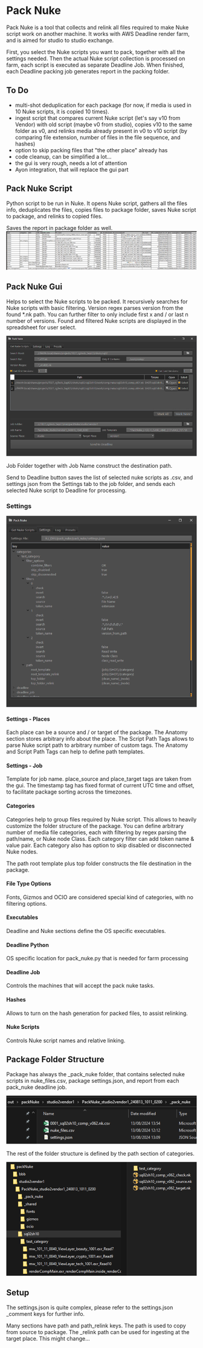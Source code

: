 # Pack Nuke

Pack Nuke is a tool that collects and relink all files required to make Nuke script work on another machine.
It works with AWS Deadline render farm, and is aimed for studio to studio exchange.

First, you select the Nuke scripts you want to pack, together with all the settings needed.
Then the actual Nuke script collection is processed on farm, each script is executed as separate Deadline Job.
When finished, each Deadline packing job generates report in the packing folder.

## To Do
* multi-shot deduplication for each package (for now, if media is used in 10 Nuke scripts, it is copied 10 times).
* ingest script that compares current Nuke script (let's say v10 from Vendor) with old script (maybe v0 from studio), copies v10 to the same folder as v0, and relinks media already present in v0 to v10 script (by comparing file extension, number of files in the file sequence, and hashes)
* option to skip packing files that "the other place" already has
* code cleanup, can be simplified a lot...
* the gui is very rough, needs a lot of attention
* Ayon integration, that will replace the gui part

## Pack Nuke Script
Python script to be run in Nuke. It opens Nuke script, gathers all the files info, deduplicates the files, copies files to package folder, saves Nuke script to package, and relinks to copied files.

Saves the report in package folder as well.
![gui_05.png](gui_05.png)

## Pack Nuke Gui
Helps to select the Nuke scripts to be packed. It recursively searches for Nuke scripts with basic filtering.
Version regex parses version from the found *.nk path. You can further filter to only include first x and / or last n number of versions.
Found and filtered Nuke scripts are displayed in the spreadsheet for user select.

![gui_01.png](gui_01.png)

Job Folder together with Job Name construct the destination path.

Send to Deadline button saves the list of selected nuke scripts as .csv, and settings json from the Settings tab to the job folder, and sends each selected Nuke script to Deadline for processing.

### Settings

![gui_02.png](gui_02.png)

#### Settings - Places
Each place can be a source and / or target of the package.
The Anatomy section stores arbitrary info about the place.
The Script Path Tags allows to parse Nuke script path to arbitrary number of custom tags.
The Anatomy and Script Path Tags can help to define path templates.

#### Settings - Job
Template for job name. place_source and place_target tags are taken from the gui. 
The timestamp tag has fixed format of current UTC time and offset, to facilitate package sorting across the timezones.

#### Categories
Categories help to group files required by Nuke script. This allows to heavily customize the folder structure of the package.
You can define arbitrary number of media file categories, each with filtering by regex parsing the path/name, or Nuke node Class.
Each category filter can add token name & value pair.
Each category also has option to skip disabled or disconnected Nuke nodes.

The path root template plus top folder constructs the file destination in the package.

#### File Type Options
Fonts, Gizmos and OCIO are considered special kind of categories, with no filtering options.

#### Executables
Deadline and Nuke sections define the OS specific executables.

#### Deadline Python
OS specific location for pack_nuke.py that is needed for farm processing

#### Deadline Job
Controls the machines that will accept the pack nuke tasks.

#### Hashes
Allows to turn on the hash generation for packed files, to assist relinking.

#### Nuke Scripts
Controls Nuke script names and relative linking.

## Package Folder Structure
Package has always the _pack_nuke folder, that contains selected nuke scripts in nuke_files.csv, package settings.json, and report from each pack_nuke deadline job.

![gui_03.png](gui_03.png)

The rest of the folder structure is defined by the path section of categories.

![gui_04.png](gui_04.png)

## Setup
The settings.json is quite complex, please refer to the settings.json _comment keys for further info.

Many sections have path and path_relink keys. The path is used to copy from source to package. The _relink path can be used for ingesting at the target place. This might change...
